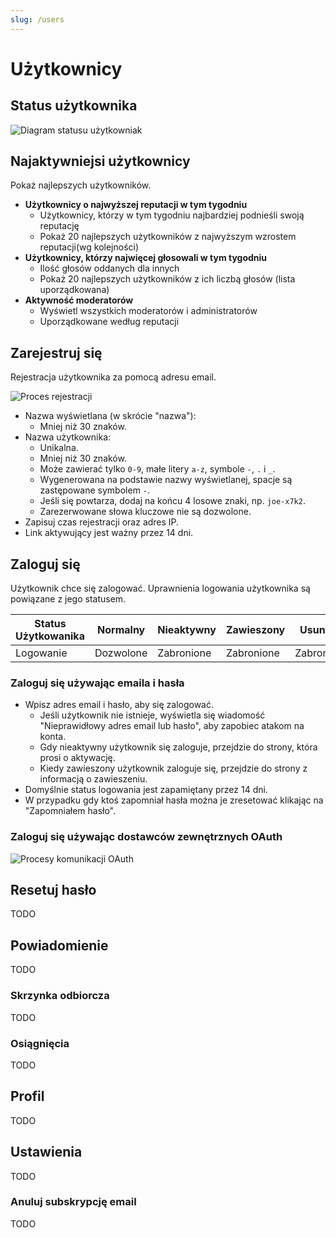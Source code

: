 ```yaml
---
slug: /users
---
```


# Użytkownicy

## Status użytkownika

![Diagram statusu użytkowniak](/img/docs/users-user-status.drawio.svg)

## Najaktywniejsi użytkownicy

Pokaż najlepszych użytkowników.

- **Użytkownicy o najwyższej reputacji w tym tygodniu**
  - Użytkownicy, którzy w tym tygodniu najbardziej podnieśli swoją reputację
  - Pokaż 20 najlepszych użytkowników z najwyższym wzrostem reputacji(wg kolejności)
- **Użytkownicy, którzy najwięcej głosowali w tym tygodniu**
  - Ilość głosów oddanych dla innych
  - Pokaż 20 najlepszych użytkowników z ich liczbą głosów (lista uporządkowana)
- **Aktywność moderatorów**
  - Wyświetl wszystkich moderatorów i administratorów
  - Uporządkowane według reputacji

## Zarejestruj się

Rejestracja użytkownika za pomocą adresu email.

![Proces rejestracji](/img/docs/users-signup.drawio.svg)

- Nazwa wyświetlana (w skrócie "nazwa"):
  - Mniej niż 30 znaków.
- Nazwa użytkownika:
  - Unikalna.
  - Mniej niż 30 znaków.
  - Może zawierać tylko `0-9`, małe litery `a-z`, symbole `-`, `.` i `_`.
  - Wygenerowana na podstawie nazwy wyświetlanej, spacje są zastępowane symbolem `-`.
  - Jeśli się powtarza, dodaj na końcu 4 losowe znaki, np. `joe-x7k2`.
  - Zarezerwowane słowa kluczowe nie są dozwolone.
- Zapisuj czas rejestracji oraz adres IP.
- Link aktywujący jest ważny przez 14 dni.

## Zaloguj się

Użytkownik chce się zalogować. Uprawnienia logowania użytkownika są powiązane z jego statusem.

| Status Użytkowanika | Normalny  | Nieaktywny | Zawieszony | Usunięty   |
| ------------------- | --------- | ---------- | ---------- | ---------- |
| Logowanie           | Dozwolone | Zabronione | Zabronione | Zabronione |

### Zaloguj się używając emaila i hasła

- Wpisz adres email i hasło, aby się zalogować.
  - Jeśli użytkownik nie istnieje, wyświetla się wiadomość "Nieprawidłowy adres email lub hasło", aby zapobiec atakom na konta.
  - Gdy nieaktywny użytkownik się zaloguje, przejdzie do strony, która prosi o aktywację.
  - Kiedy zawieszony użytkownik zaloguje się, przejdzie do strony z informacją o zawieszeniu.
- Domyślnie status logowania jest zapamiętany przez 14 dni.
- W przypadku gdy ktoś zapomniał hasła można je zresetować klikając na "Zapomniałem hasło".

### Zaloguj się używając dostawców zewnętrznych OAuth

![Procesy komunikacji OAuth](/img/docs/users-oauth.drawio.svg)

## Resetuj hasło

TODO

## Powiadomienie

TODO

### Skrzynka odbiorcza

TODO

### Osiągnięcia

TODO

## Profil

TODO

## Ustawienia

TODO

### Anuluj subskrypcję email

TODO
